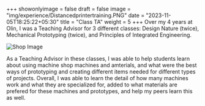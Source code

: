 +++
showonlyimage = false
draft = false
image = "img/experience/Distancedprintertraining.PNG"
date = "2023-11-05T18:25:22+05:30"
title = "Class TA"
weight = 5
+++
Over my 4 years at Olin, I was a Teaching Advisor for 3 different classes: Design Nature (twice), Mechanical Prototyping (twice), and Principles of Integrated Engineering.

<!--more-->
![Shop Image][1]

As a Teaching Advisor in these classes, I was able to help students learn about using machine shop machines and amterials, and what were the best ways of prototyping and creating different items needed for different types of projects. Overall, I was able to learn the detail of how many machines work and what they are specialized for, added to what materials are prefered for these machines and prototypes, and help my peers learn this as well.

[1]: /img/experience/Distancedprintertraining.PNG